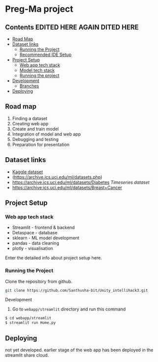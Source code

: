 # Preg-Ma project

## Contents   EDITED HERE AGAIN DITED HERE

- [Road Map](#road-map)
- [Dataset links](#dataset-links)
  - [Running the Project](#running-the-project)
  - [Recommended IDE Setup](#recommended-ide-setup)
- [Project Setup](#project-setup)
  - [Web app tech stack](#web-app-tech-stack)
  - [Model tech stack](#model-tech-stack)
  - [Running the project](#running-the-project)
- [Development](#development)
  - [Branches](#branches)
- [Deploying](#deploying)


## Road map

1. Finding a dataset
2. Creating web app
3. Create and train model
4. Integration of model and web app
5. Debugging and testing
6. Preparation for presentation 

## Dataset links

- [Kaggle dataset](www.kaggle.com)
- (https://archive.ics.uci.edu/ml/datasets.php)
- https://archive.ics.uci.edu/ml/datasets/Diabetes *Timeseries dataset*
- https://archive.ics.uci.edu/ml/datasets/Breast+Cancer



## Project Setup
### Web app tech stack
* Streamlit - frontend & backend
* Detaspace - database
* sklearn - ML model development
* pandas - data cleaning
* plotly - visualisation

Enter the detailed info about project setup here.

### Running the Project

Clone the repository from github.

```sh
git clone https://github.com/Santhusha-bit/Unity_intellihack3.git
```

Development 

1. Go to `webapp/streamlit` directory and run this command
```sh
$ cd webapp/streamlit
$ streamlit run Home.py
```

## Deploying

not yet developed.
earlier stage of the web app has been deployed in the streamlit share cloud.

